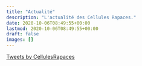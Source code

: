 ```yaml
---
title: "Actualité"
description: "L'actualité des Cellules Rapaces."
date: 2020-10-06T08:49:55+00:00
lastmod: 2020-10-06T08:49:55+00:00
draft: false
images: []
---
```


<a class="twitter-timeline" href="https://twitter.com/CellulesRapaces?ref_src=twsrc%5Etfw">Tweets by CellulesRapaces</a> <script async src="https://platform.twitter.com/widgets.js" charset="utf-8"></script> 
